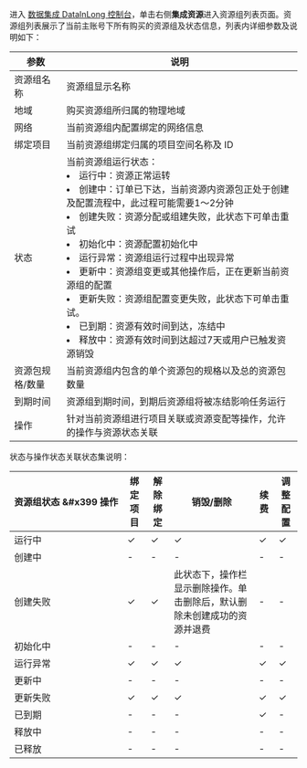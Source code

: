 ﻿进入 [数据集成 DataInLong 控制台](https://console.cloud.tencent.com/datainlong/resourcelist)，单击右侧**集成资源**进入资源组列表页面。资源组列表展示了当前主账号下所有购买的资源组及状态信息，列表内详细参数及说明如下：

| 参数 | 说明 |
|---------|---------|
| 资源组名称	| 资源组显示名称| 
| 地域	| 购买资源组所归属的物理地域| 
| 网络| 	当前资源组内配置绑定的网络信息| 
| 绑定项目	| 当前资源组绑定归属的项目空间名称及 ID| 
| 状态	| 当前资源组运行状态：<li>运行中：资源正常运转<li>创建中：订单已下达，当前资源内资源包正处于创建及配置流程中，此过程可能需要1～2分钟<li>创建失败：资源分配或组建失败，此状态下可单击重试<li>初始化中：资源配置初始化中<li>运行异常：资源组运行过程中出现异常<li>更新中：资源组变更或其他操作后，正在更新当前资源组的配置<li>更新失败：资源组配置变更失败，此状态下可单击重试。<li>已到期：资源有效时间到达，冻结中<li>释放中：资源有效时间到达超过7天或用户已触发资源销毁|
| 资源包规格/数量	| 当前资源组内包含的单个资源包的规格以及总的资源包数量| 
| 到期时间	| 资源组到期时间，到期后资源组将被冻结影响任务运行| 
| 操作	| 针对当前资源组进行项目关联或资源变配等操作，允许的操作与资源状态关联| 

状态与操作状态关联状态集说明：

| <nobr>资源组状态 &#x399 操作 | 绑定项目 | 解除绑定 |销毁/删除	| 续费	| 调整配置| 
|---------|---------|---------|---------|---------|---------|	
| 运行中| 	 &#10003;| 	 &#10003;	|  &#10003;	|  &#10003;|  &#10003;| 
| 创建中	| 	-	| - | -| -|-|  
| 创建失败	 | &#10003;	 | &#10003;	| 此状态下，操作栏显示删除操作。单击删除后，默认删除未创建成功的资源并退费		| -| -| 
| 初始化中			| 	-	| - | -| -|-|  			
| 运行异常	|  &#10003;| 	 &#10003;	|  &#10003;	|  &#10003;|  &#10003;| 
| 更新中	| 	-	| - | -| -|-|  		
| 更新失败	| &#10003;| 	 &#10003;	|  &#10003;	|  &#10003;|  &#10003;| 
|已到期	|-	| - | -| &#10003;	|-|  	
|释放中 |	-	| - | -| -|-|  						
|已释放	|	-	| - | -| -|-|  				



